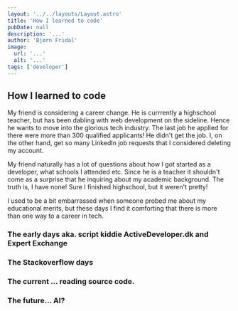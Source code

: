 ```yaml
---
layout: '../../layouts/Layout.astro'
title: 'How I learned to code'
pubDate: null
description: '...'
author: 'Bjørn Fridal'
image:
  url: '...'
  alt: '...'
tags: ['developer']
---
```


## How I learned to code

My friend is considering a career change. He is currrently a highschool teacher, but has been dabling with web development on the sideline. Hence he wants to move into the glorious tech industry. The last job he applied for there were more than 300 qualified applicants! He didn't get the job. I, on the other hand, get so many LinkedIn job requests that I considered deleting my account.

My friend naturally has a lot of questions about how I got started as a developer, what schools I attended etc. Since he is a teacher it shouldn't come as a surprise that he inquiring about my academic background. The truth is, I have none! Sure I finished highschool, but it weren't pretty!

I used to be a bit embarrassed when someone probed me about my educational merits, but these days I find it comforting that there is more than one way to a career in tech.

### The early days aka. script kiddie ActiveDeveloper.dk and Expert Exchange

### The Stackoverflow days

### The current … reading source code.

### The future… AI?
